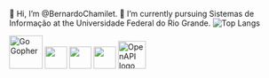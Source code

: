  👋 Hi, I’m @BernardoChamilet.
 🌱 I’m currently pursuing Sistemas de Informação at the Universidade Federal do Rio Grande.
 ![Top Langs](https://github-readme-stats.vercel.app/api/top-langs/?username=rafaellamasutti&layout=compact)
<p align="left">
  <img src="https://golang.org/doc/gopher/frontpage.png" alt="Go Gopher" width="60"/>
  <img src="https://cdn.jsdelivr.net/gh/devicons/devicon/icons/python/python-original.svg" width="40" />
  <img src="https://cdn.jsdelivr.net/gh/devicons/devicon/icons/postgresql/postgresql-original.svg" width="40" />
  <img src="https://cdn.jsdelivr.net/gh/devicons/devicon/icons/docker/docker-original.svg" width="40" />
  <img src="https://raw.githubusercontent.com/OAI/OpenAPI-Specification/main/assets/logo-openapi.png" alt="OpenAPI logo" width="50"/>
</p>


<!---
BernardoChamilet/BernardoChamilet is a ✨ special ✨ repository because its `README.md` (this file) appears on your GitHub profile.
You can click the Preview link to take a look at your changes.
--->
